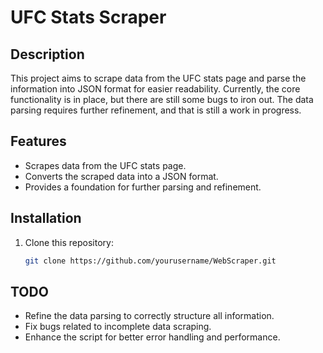 # UFC Stats Scraper

## Description
This project aims to scrape data from the UFC stats page and parse the information into JSON format for easier readability. Currently, the core functionality is in place, but there are still some bugs to iron out. The data parsing requires further refinement, and that is still a work in progress.

## Features
- Scrapes data from the UFC stats page.
- Converts the scraped data into a JSON format.
- Provides a foundation for further parsing and refinement.

## Installation

1. Clone this repository:

    ```bash
    git clone https://github.com/yourusername/WebScraper.git
    ```

## TODO
- Refine the data parsing to correctly structure all information.
- Fix bugs related to incomplete data scraping.
- Enhance the script for better error handling and performance.
    
